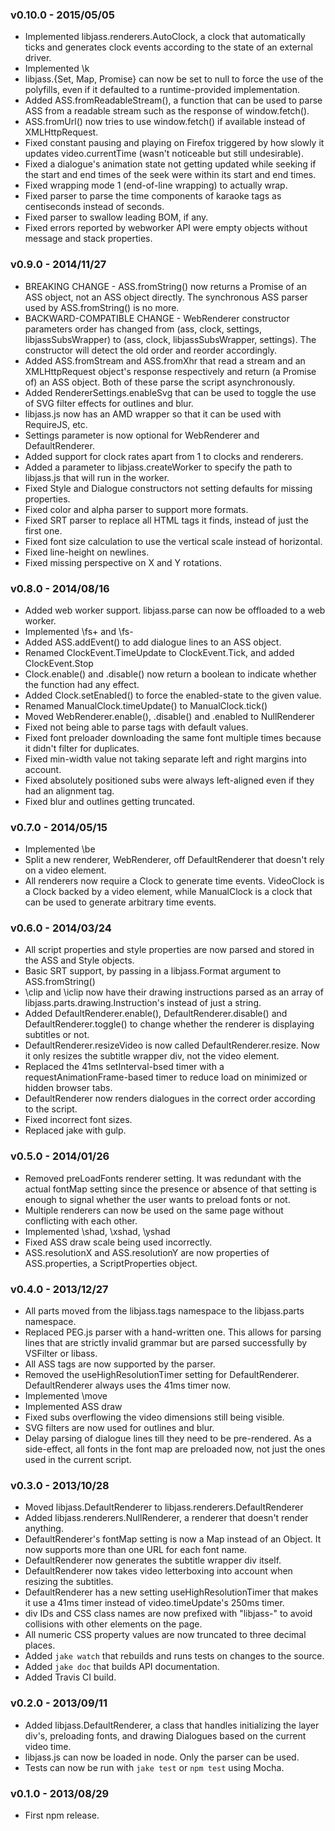### v0.10.0 - 2015/05/05
- Implemented libjass.renderers.AutoClock, a clock that automatically ticks and generates clock events according to the state of an external driver.
- Implemented \k
- libjass.{Set, Map, Promise} can now be set to null to force the use of the polyfills, even if it defaulted to a runtime-provided implementation.
- Added ASS.fromReadableStream(), a function that can be used to parse ASS from a readable stream such as the response of window.fetch().
- ASS.fromUrl() now tries to use window.fetch() if available instead of XMLHttpRequest.
- Fixed constant pausing and playing on Firefox triggered by how slowly it updates video.currentTime (wasn't noticeable but still undesirable).
- Fixed a dialogue's animation state not getting updated while seeking if the start and end times of the seek were within its start and end times.
- Fixed wrapping mode 1 (end-of-line wrapping) to actually wrap.
- Fixed parser to parse the time components of karaoke tags as centiseconds instead of seconds.
- Fixed parser to swallow leading BOM, if any.
- Fixed errors reported by webworker API were empty objects without message and stack properties.


### v0.9.0 - 2014/11/27
- BREAKING CHANGE - ASS.fromString() now returns a Promise of an ASS object, not an ASS object directly. The synchronous ASS parser used by ASS.fromString() is no more.
- BACKWARD-COMPATIBLE CHANGE - WebRenderer constructor parameters order has changed from (ass, clock, settings, libjassSubsWrapper) to (ass, clock, libjassSubsWrapper, settings). The constructor will detect the old order and reorder accordingly.
- Added ASS.fromStream and ASS.fromXhr that read a stream and an XMLHttpRequest object's response respectively and return (a Promise of) an ASS object. Both of these parse the script asynchronously.
- Added RendererSettings.enableSvg that can be used to toggle the use of SVG filter effects for outlines and blur.
- libjass.js now has an AMD wrapper so that it can be used with RequireJS, etc.
- Settings parameter is now optional for WebRenderer and DefaultRenderer.
- Added support for clock rates apart from 1 to clocks and renderers.
- Added a parameter to libjass.createWorker to specify the path to libjass.js that will run in the worker.
- Fixed Style and Dialogue constructors not setting defaults for missing properties.
- Fixed color and alpha parser to support more formats.
- Fixed SRT parser to replace all HTML tags it finds, instead of just the first one.
- Fixed font size calculation to use the vertical scale instead of horizontal.
- Fixed line-height on newlines.
- Fixed missing perspective on X and Y rotations.


### v0.8.0 - 2014/08/16
- Added web worker support. libjass.parse can now be offloaded to a web worker.
- Implemented \fs+ and \fs-
- Added ASS.addEvent() to add dialogue lines to an ASS object.
- Renamed ClockEvent.TimeUpdate to ClockEvent.Tick, and added ClockEvent.Stop
- Clock.enable() and .disable() now return a boolean to indicate whether the function had any effect.
- Added Clock.setEnabled() to force the enabled-state to the given value.
- Renamed ManualClock.timeUpdate() to ManualClock.tick()
- Moved WebRenderer.enable(), .disable() and .enabled to NullRenderer
- Fixed not being able to parse tags with default values.
- Fixed font preloader downloading the same font multiple times because it didn't filter for duplicates.
- Fixed min-width value not taking separate left and right margins into account.
- Fixed absolutely positioned subs were always left-aligned even if they had an alignment tag.
- Fixed blur and outlines getting truncated.


### v0.7.0 - 2014/05/15
- Implemented \be
- Split a new renderer, WebRenderer, off DefaultRenderer that doesn't rely on a video element.
- All renderers now require a Clock to generate time events. VideoClock is a Clock backed by a video element, while ManualClock is a clock that can be used to generate arbitrary time events.


### v0.6.0 - 2014/03/24
- All script properties and style properties are now parsed and stored in the ASS and Style objects.
- Basic SRT support, by passing in a libjass.Format argument to ASS.fromString()
- \clip and \iclip now have their drawing instructions parsed as an array of libjass.parts.drawing.Instruction's instead of just a string.
- Added DefaultRenderer.enable(), DefaultRenderer.disable() and DefaultRenderer.toggle() to change whether the renderer is displaying subtitles or not.
- DefaultRenderer.resizeVideo is now called DefaultRenderer.resize. Now it only resizes the subtitle wrapper div, not the video element.
- Replaced the 41ms setInterval-bsed timer with a requestAnimationFrame-based timer to reduce load on minimized or hidden browser tabs.
- DefaultRenderer now renders dialogues in the correct order according to the script.
- Fixed incorrect font sizes.
- Replaced jake with gulp.


### v0.5.0 - 2014/01/26
- Removed preLoadFonts renderer setting. It was redundant with the actual fontMap setting since the presence or absence of that setting is enough to signal whether the user wants to preload fonts or not.
- Multiple renderers can now be used on the same page without conflicting with each other.
- Implemented \shad, \xshad, \yshad
- Fixed ASS draw scale being used incorrectly.
- ASS.resolutionX and ASS.resolutionY are now properties of ASS.properties, a ScriptProperties object.


### v0.4.0 - 2013/12/27
- All parts moved from the libjass.tags namespace to the libjass.parts namespace.
- Replaced PEG.js parser with a hand-written one. This allows for parsing lines that are strictly invalid grammar but are parsed successfully by VSFilter or libass.
- All ASS tags are now supported by the parser.
- Removed the useHighResolutionTimer setting for DefaultRenderer. DefaultRenderer always uses the 41ms timer now.
- Implemented \move
- Implemented ASS draw
- Fixed subs overflowing the video dimensions still being visible.
- SVG filters are now used for outlines and blur.
- Delay parsing of dialogue lines till they need to be pre-rendered. As a side-effect, all fonts in the font map are preloaded now, not just the ones used in the current script.


### v0.3.0 - 2013/10/28
- Moved libjass.DefaultRenderer to libjass.renderers.DefaultRenderer
- Added libjass.renderers.NullRenderer, a renderer that doesn't render anything.
- DefaultRenderer's fontMap setting is now a Map instead of an Object. It now supports more than one URL for each font name.
- DefaultRenderer now generates the subtitle wrapper div itself.
- DefaultRenderer now takes video letterboxing into account when resizing the subtitles.
- DefaultRenderer has a new setting useHighResolutionTimer that makes it use a 41ms timer instead of video.timeUpdate's 250ms timer.
- div IDs and CSS class names are now prefixed with "libjass-" to avoid collisions with other elements on the page.
- All numeric CSS property values are now truncated to three decimal places.
- Added ```jake watch``` that rebuilds and runs tests on changes to the source.
- Added ```jake doc``` that builds API documentation.
- Added Travis CI build.


### v0.2.0 - 2013/09/11
- Added libjass.DefaultRenderer, a class that handles initializing the layer div's, preloading fonts, and drawing Dialogues based on the current video time.
- libjass.js can now be loaded in node. Only the parser can be used.
- Tests can now be run with ```jake test``` or ```npm test``` using Mocha.

### v0.1.0 - 2013/08/29
- First npm release.
